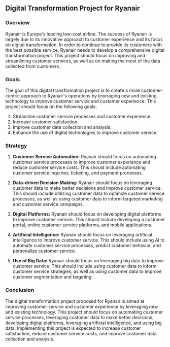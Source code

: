 

## **Digital Transformation Project for Ryanair**

### **Overview**

Ryanair is Europe's leading low-cost airline. The success of Ryanair is largely due to its innovative approach to customer experience and its focus on digital transformation. In order to continue to provide its customers with the best possible service, Ryanair needs to develop a comprehensive digital transformation project. This project should focus on improving and streamlining customer services, as well as on making the most of the data collected from customers.

### **Goals**

The goal of this digital transformation project is to create a more customer-centric approach to Ryanair's operations by leveraging new and existing technology to improve customer service and customer experience. This project should focus on the following goals:

1. Streamline customer service processes and customer experience.
2. Increase customer satisfaction.
3. Improve customer data collection and analysis.
4. Enhance the use of digital technologies to improve customer service.

### **Strategy**

1. **Customer Service Automation:** Ryanair should focus on automating customer service processes to improve customer experience and reduce customer service costs. This should include automating customer service inquiries, ticketing, and payment processes.

2. **Data-driven Decision Making:** Ryanair should focus on leveraging customer data to make better decisions and improve customer service. This should include utilizing customer data to optimize customer service processes, as well as using customer data to inform targeted marketing and customer service campaigns.

3. **Digital Platforms:** Ryanair should focus on developing digital platforms to improve customer service. This should include developing a customer portal, online customer service platforms, and mobile applications.

4. **Artificial Intelligence:** Ryanair should focus on leveraging artificial intelligence to improve customer service. This should include using AI to automate customer service processes, predict customer behavior, and personalize customer service.

5. **Use of Big Data:** Ryanair should focus on leveraging big data to improve customer service. This should include using customer data to inform customer service strategies, as well as using customer data to improve customer segmentation and targeting.

### **Conclusion**

The digital transformation project proposed for Ryanair is aimed at improving customer service and customer experience by leveraging new and existing technology. This project should focus on automating customer service processes, leveraging customer data to make better decisions, developing digital platforms, leveraging artificial intelligence, and using big data. Implementing this project is expected to increase customer satisfaction, reduce customer service costs, and improve customer data collection and analysis.